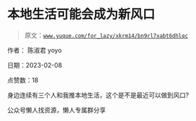 # 本地生活可能会成为新风口

> 原文：[`www.yuque.com/for_lazy/xkrm14/bn9rl7xabt6dhlqc`](https://www.yuque.com/for_lazy/xkrm14/bn9rl7xabt6dhlqc)



作者： 陈淑君 yoyo



日期：2023-02-08



点赞数：18



身边连续有三个人和我推本地生活，这个是不是最近可以做到风口?



公众号懒人找资源，懒人专属群分享

